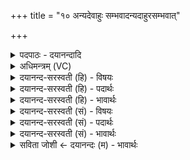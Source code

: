 +++
title = "१० अन्यदेवाहुः सम्भवादन्यदाहुरसम्भवात्"

+++
<details><summary>पदपाठः - दयानन्दादि</summary>

अ॒न्यत्। ए॒व। आ॒हुः। स॒म्भ॒वादिति॑ सम्ऽभ॒वात्। अ॒न्यत्। आ॒हुः। अस॑म्भवा॒दित्यस॑म्ऽभवात्। इति॑। शु॒श्रु॒म॒। धीरा॑णाम्। ये। नः॒। तत्। वि॒च॒च॒क्षि॒र इति॑ विऽचचक्षि॒रे। १०।
</details>

<details><summary>अधिमन्त्रम् (VC)</summary>

- आत्मा देवता
- दीर्घतमा ऋषिः
- अनुष्टुप्
- गान्धारः
</details>

<details><summary>दयानन्द-सरस्वती (हि) - विषयः</summary>

फिर मनुष्य क्या करें, इस विषय को अगले मन्त्र में कहा है ॥
</details>

<details><summary>दयानन्द-सरस्वती (हि) - पदार्थः</summary>

पदार्थान्वयभाषाः -  हे मनुष्यो ! जैसे हम लोग (धीराणाम्) मेधावी योगी विद्वानों से जो वचन (शुश्रुम) सुनते हैं (ये) जो वे लोग (नः) हमारे प्रति (तत्) (विचचक्षिरे) व्याख्यानपूर्वक कहते हैं, वे लोग (सम्भवात्) संयोगजन्य कार्य्य से (अन्यत्, एव) और ही कार्य्य वा फल (आहुः) कहते (असम्भवात्) उत्पन्न नहीं होनेवाले कारण से (अन्यत्) और (आहुः) कहते हैं, (इति) इस बात को तुम भी सुनो ॥१० ॥
</details>

<details><summary>दयानन्द-सरस्वती (हि) - भावार्थः</summary>

भावार्थभाषाः -  हे मनुष्यो ! जैसे विद्वान् लोग कार्य्यकारणरूप वस्तु से भिन्न-भिन्न वक्ष्यमाण उपकार लेते और लिवाते हैं तथा उन कार्य्यकारण के गुणों को जानकर जनाते हैं, ऐसे ही तुम लोग भी निश्चय करो ॥१० ॥
</details>

<details><summary>दयानन्द-सरस्वती (सं) - विषयः</summary>

पुनर्मनुष्याः किं कुर्य्युरित्याह ॥
</details>

<details><summary>दयानन्द-सरस्वती (सं) - पदार्थः</summary>

पदार्थान्वयभाषाः -  हे मनुष्याः ! यथा वयं धीराणां सकाशाद् यद् वचः शुश्रुम ये नस्तद्विचचक्षिरे ते सम्भवादन्यदेवाहुर- सम्भवादन्यदाहुरिति यूयमपि शृणुत ॥१० ॥
</details>

<details><summary>दयानन्द-सरस्वती (सं) - भावार्थः</summary>

भावार्थभाषाः -  हे मनुष्याः ! यथा विद्वांसः कार्य्यात् कारणाद् वस्तुनो भिन्नम्भिन्नं वक्ष्यमाणमुपकारं गृह्णन्ति ग्राहयन्ति तद्गुणान् विज्ञायाधिज्ञापयन्त्येवमेव यूयमपि निश्चिनुत ॥१० ॥
</details>

<details><summary>सविता जोशी ← दयानन्दः (म) - भावार्थः</summary>

भावार्थभाषाः -  हे माणसांनो ! विद्वान लोक कार्यकारणरूपी वस्तूचा भिन्न भिन्न प्रकारे उपयोग करतात व करवून घेतात, तसेच त्या कार्यकारणांच्या गुणांना जाणतात व इतरांकडून जाणूनही घेतात, तसेच तुम्हीही निश्चयपूर्वक जाणा.
</details>